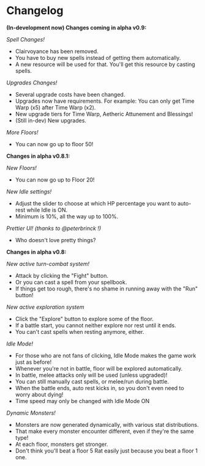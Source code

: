 # Changelog
**(In-development now) Changes coming in alpha v0.9:**

*Spell Changes!*
- Clairvoyance has been removed.
- You have to buy new spells instead of getting them automatically.
- A new resource will be used for that. You'll get this resource by casting spells.

*Upgrades Changes!*
- Several upgrade costs have been changed.
- Upgrades now have requirements. For example: You can only get Time Warp (x5) after Time Warp (x2).
- New upgrade tiers for Time Warp, Aetheric Attunement and Blessings!
- (Still in-dev) New upgrades.

*More Floors!*
- You can now go up to floor 50!

**Changes in alpha v0.8.1:**

*New Floors!*
- You can now go up to Floor 20!

*New Idle settings!*
- Adjust the slider to choose at which HP percentage you want to auto-rest while Idle is ON.
- Minimum is 10%, all the way up to 100%.

*Prettier UI! (thanks to @peterbrinck !)*
- Who doesn't love pretty things?

**Changes in alpha v0.8:**

*New active turn-combat system!*
- Attack by clicking the "Fight" button.
- Or you can cast a spell from your spellbook.
- If things get too rough, there's no shame in running away with the "Run" button!

*New active exploration system*
- Click the "Explore" button to explore some of the floor.
- If a battle start, you cannot neither explore nor rest until it ends.
- You can't cast spells when resting anymore, either.

*Idle Mode!*
- For those who are not fans of clicking, Idle Mode makes the game work just as before!
- Whenever you're not in battle, floor will be explored automatically.
- In battle, melee attacks only will be used (unless upgraded)!
- You can still manually cast spells, or melee/run during battle.
- When the battle ends, auto rest kicks in, so you don't even need to worry about dying!
- Time speed may only be changed with Idle Mode ON

*Dynamic Monsters!*
- Monsters are now generated dynamically, with various stat distributions.
- That make every monster encounter different, even if they're the same type!
- At each floor, monsters get stronger.
- Don't think you'll beat a floor 5 Rat easily just because you beat a floor 1 one.
